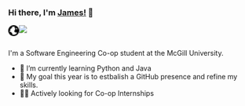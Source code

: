 ### Hi there, I'm [James!](https://www.linkedin.com/in/james-helou) 👋
<a href="https://jadhaddad.com">
    <img align="left" width="22px" src="https://raw.githubusercontent.com/iconic/open-iconic/master/svg/globe.svg" />
</a>
<a href="https://jadhaddad.com/#contact">
    <img align="left" width="22px" src="https://cdn.jsdelivr.net/npm/simple-icons@3.6.0/icons/gmail.svg" />
</a>

<br />
<br />

I'm a Software Engineering Co-op student at the McGill University.

- 🔭 I’m currently learning Python and Java
- 🥅 My goal this year is to estbalish a GitHub presence and refine my skills.
- 👨‍💻 Actively looking for Co-op Internships

